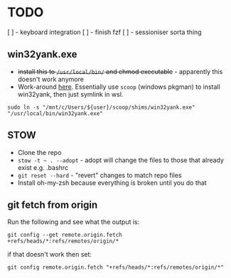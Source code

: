 # TODO

[ ] - keyboard integration
[ ] - finish fzf
[ ] - sessioniser sorta thing

## win32yank.exe
- ~~install this to `/usr/local/bin/` and chmod executable~~ - apparently this doesn't work anymore
- Work-around [here](https://github.com/equalsraf/win32yank/issues/9). Essentially use `scoop` (windows pkgman) to install win32yank, then just symlink in wsl.

```
sudo ln -s "/mnt/c/Users/${user}/scoop/shims/win32yank.exe" "/usr/local/bin/win32yank.exe"
```

## STOW

- Clone the repo 
- `stow -t ~ . --adopt` - adopt will change the files to those that already exist e.g. .bashrc
- `git reset --hard`  - "revert" changes to match repo files
- Install oh-my-zsh because everything is broken until you do that

## git fetch from origin

Run the following and see what the output is: 

```
git config --get remote.origin.fetch
+refs/heads/*:refs/remotes/origin/*
```

if that doesn't work then set: 

```
git config remote.origin.fetch "+refs/heads/*:refs/remotes/origin/*"
```

